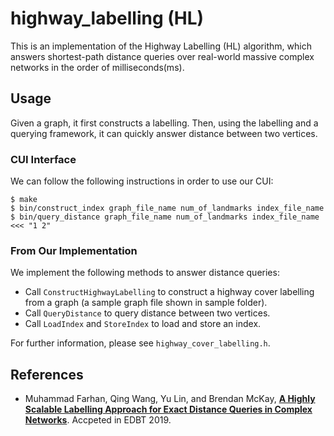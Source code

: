 # highway_labelling (HL)

This is an implementation of the Highway Labelling (HL) algorithm, which answers shortest-path distance queries over real-world massive complex networks in the order of milliseconds(ms).

## Usage
Given a graph, it first constructs a labelling. Then, using the labelling and a querying framework, it can quickly answer distance between two vertices.

### CUI Interface
We can follow the following instructions in order to use our CUI:

    $ make
    $ bin/construct_index graph_file_name num_of_landmarks index_file_name
    $ bin/query_distance graph_file_name num_of_landmarks index_file_name <<< "1 2"


### From Our Implementation

We implement the following methods to answer distance queries:

* Call `ConstructHighwayLabelling` to construct a highway cover labelling from a graph (a sample graph file shown in sample folder).
* Call `QueryDistance` to query distance between two vertices.
* Call `LoadIndex` and `StoreIndex` to load and store an index.

For further information, please see `highway_cover_labelling.h`.

## References

* Muhammad Farhan, Qing Wang, Yu Lin, and Brendan McKay, **[A Highly Scalable Labelling Approach for Exact Distance
Queries in Complex Networks](https://arxiv.org/pdf/1812.02363.pdf)**. Accpeted in EDBT 2019.
